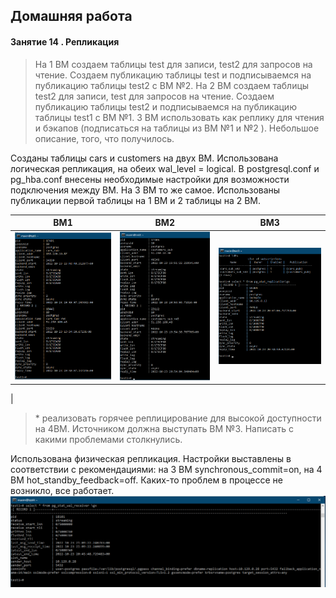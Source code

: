## Домашняя работа
#### Занятие 14 . Репликация
> На 1 ВМ создаем таблицы test для записи, test2 для запросов на чтение. Создаем публикацию таблицы test и подписываемся на публикацию таблицы test2 с ВМ №2. На 2 ВМ создаем таблицы test2 для записи, test для запросов на чтение. Создаем публикацию таблицы test2 и подписываемся на публикацию таблицы test1 с ВМ №1. 3 ВМ использовать как реплику для чтения и бэкапов (подписаться на таблицы из ВМ №1 и №2 ). Небольшое описание, того, что получилось. 

Созданы таблицы cars и customers на двух ВМ. Использована логическая репликация, на обеих wal_level = logical. В postgresql.conf и pg_hba.conf внесены необходимые настройки для возможности подключения между ВМ.  На 3 ВМ то же самое. Использованы публикации первой таблицы на 1 ВМ и 2 таблицы на 2 ВМ.

|ВМ1						|ВМ2	| ВМ3|
|---------------------------|-------------|--|
|![01](https://github.com/MaximM88/PGLessons202206/blob/main/14-1.png?raw=true)          |	![01](https://github.com/MaximM88/PGLessons202206/blob/main/14-2.png?raw=true)	        | ![01](https://github.com/MaximM88/PGLessons202206/blob/main/14-3.png?raw=true)
|


> \* реализовать горячее реплицирование для высокой доступности на 4ВМ. Источником должна выступать ВМ №3. Написать с какими проблемами столкнулись. 

Использована физическая репликация. Настройки выставлены в соответствии с рекомендациями: на 3 ВМ synchronous_commit=on, на 4 ВМ hot_standby_feedback=off. Каких-то проблем в процессе не возникло, все работает. 
![01](https://github.com/MaximM88/PGLessons202206/blob/main/14-4.png?raw=true)